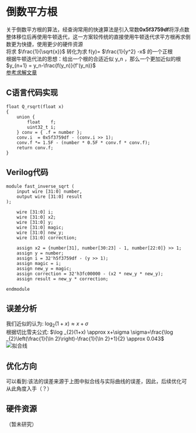 # 倒数平方根  
关于倒数平方根的算法，经查询常用的快速算法是引入常数**0x5f3759df**将浮点数整体移位后再使用牛顿迭代，这一方案较传统的直接使用牛顿迭代求平方根再求倒数更为快捷，使用更少的硬件资源  
将求 $\frac{1}{\sqrt{x}}$ 转化为求 f(y)= $\frac{1}{y^2} -x$ 的一个正根  
根据牛顿迭代法的思想：给出一个根的合适近似 y_n ，那么一个更加近似的根 $y_{n+1} = y_n-\frac{f(y_n)}{f'(y_n)}$   
[参考求解文章](https://zhuanlan.zhihu.com/p/571321688)  
## C语言代码实现  
```
float Q_rsqrt(float x)
{
    union {
        float    f;
        uint32_t i;
    } conv = { .f = number };
    conv.i  = 0x5f3759df - (conv.i >> 1);
    conv.f *= 1.5F - (number * 0.5F * conv.f * conv.f);
    return conv.f;
}  
```
## Verilog代码  
```
module fast_inverse_sqrt (
    input wire [31:0] number,
    output wire [31:0] result
);

    wire [31:0] i;
    wire [31:0] x2;
    wire [31:0] y;
    wire [31:0] magic;
    wire [31:0] new_y;
    wire [31:0] correction;

    assign x2 = {number[31], number[30:23] - 1, number[22:0]} >> 1;
    assign y = number;
    assign i = 32'h5f3759df - (y >> 1);
    assign magic = i;
    assign new_y = magic;
    assign correction = 32'h3fc00000 - (x2 * new_y * new_y);
    assign result = new_y * correction;

endmodule  
```
## 误差分析
我们近似的认为: $\log _{2}(1+x) \approx x+\sigma$  
根据切比雪夫公式: $\log _{2}(1+x) \approx x+\sigma \sigma=\frac{\log _{2}\left(\frac{1}{\ln 2}\right)-\frac{1}{\ln 2}+1}{2} \approx 0.043$  
![拟合线](https://pic2.zhimg.com/v2-8507040a883bf269a4bd20ed8db6f019_r.jpg)  
## 优化方向
可以看到:该法的误差来源于上图中拟合线与实际曲线的误差，因此，后续优化可从此角度入手（？）  
## 硬件资源
（暂未研究）
